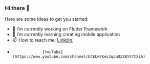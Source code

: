 ### Hi there 👋


Here are some ideas to get you started:

- 🔭 I’m currently working on Flutter Framework 
- 🌱 I’m currently learning creating mobile application
- 📫 How to reach me: [Linkdin](https://www.linkedin.com/in/moulia-das-proma-1b2401230/),
-                  [YouTube](https://www.youtube.com/channel/UCELH7Kei3qduOZZBY47CXiA)
